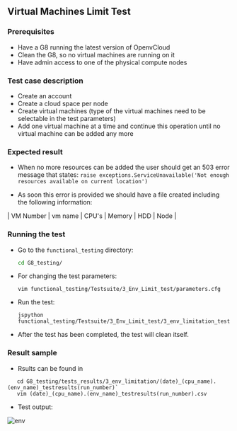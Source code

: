 ## Virtual Machines Limit Test

### Prerequisites
- Have a G8 running the latest version of OpenvCloud
- Clean the G8, so no virtual machines are running on it
- Have admin access to one of the physical compute nodes

### Test case description
- Create an account
- Create a cloud space per node
- Create virtual machines (type of the virtual machines need to be selectable in the test parameters) 
- Add one virtual machine at a time and continue this operation until no virtual machine can be added any more

### Expected result
- When no more resources can be added the user should get an 503 error message that states:
`raise exceptions.ServiceUnavailable('Not enough resources available on current location')`

- As soon this error is provided we should have a file created including the following information:

| VM Number | vm name  | CPU's  | Memory | HDD | Node |

### Running the test
- Go to the `functional_testing` directory:
  ```bash
  cd G8_testing/
  ```

- For changing the test parameters:
  ```
  vim functional_testing/Testsuite/3_Env_Limit_test/parameters.cfg
  ```

- Run the test:
  ```
  jspython functional_testing/Testsuite/3_Env_Limit_test/3_env_limitation_test.py 
  ```

- After the test has been completed, the test will clean itself.

### Result sample
- Rsults can be found in 
```
   cd G8_testing/tests_results/3_env_limitation/(date)_(cpu_name).(env_name)_testresults(run_number)`
   vim (date)_(cpu_name).(env_name)_testresults(run_number).csv
```
- Test output:

![env](https://cloud.githubusercontent.com/assets/15011431/14171111/e85dcee6-f739-11e5-86ea-8537bd7187f5.png)
